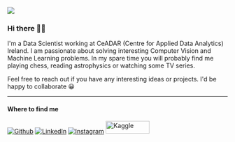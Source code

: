 ![](https://komarev.com/ghpvc/?username=vkasojhaa)

### Hi there 👋🏻

I'm a Data Scientist working at CeADAR (Centre for Applied Data Analytics) Ireland. I am passionate about solving interesting Computer Vision and Machine Learning problems. In my spare time you will probably find me playing chess, reading astrophysics or watching some TV series.

Feel free to reach out if you have any interesting ideas or projects. I'd be happy to collaborate 😀

<hr>

<h4>Where to find me</h4>
<p><a href="https://github.com/vkasojhaa" target="_blank"><img alt="Github" src="https://img.shields.io/badge/GitHub-%2312100E.svg?&style=for-the-badge&logo=Github&logoColor=white" /></a> 
<a href="https://www.linkedin.com/in/vikasojha7" target="_blank"><img alt="LinkedIn" src="https://img.shields.io/badge/linkedin-%230077B5.svg?&style=for-the-badge&logo=linkedin&logoColor=white" /></a> 
<a href="https://instagram.com/vkasojhaa" target="_blank"><img alt="Instagram" src="https://img.shields.io/badge/instagram-%2312100E.svg?&style=for-the-badge&logo=instagram&logoColor=white" /></a>
<a href="https://www.kaggle.com/vikasojha98" target="_blank"><img alt="Kaggle" src="https://chartio.com/images/blog/top-7-places-to-find-data-online/kaggle-300x136.png" height=29, width=100/></a> 
</p>

